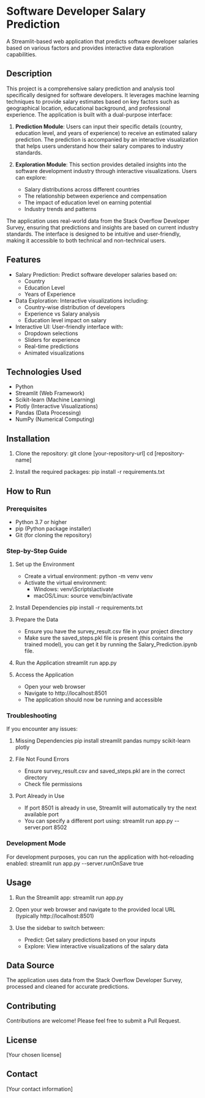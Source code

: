 # Software Developer Salary Prediction

A Streamlit-based web application that predicts software developer salaries based on various factors and provides interactive data exploration capabilities.

## Description

This project is a comprehensive salary prediction and analysis tool specifically designed for software developers. It leverages machine learning techniques to provide salary estimates based on key factors such as geographical location, educational background, and professional experience. The application is built with a dual-purpose interface:

1. **Prediction Module**: Users can input their specific details (country, education level, and years of experience) to receive an estimated salary prediction. The prediction is accompanied by an interactive visualization that helps users understand how their salary compares to industry standards.

2. **Exploration Module**: This section provides detailed insights into the software development industry through interactive visualizations. Users can explore:
   - Salary distributions across different countries
   - The relationship between experience and compensation
   - The impact of education level on earning potential
   - Industry trends and patterns

The application uses real-world data from the Stack Overflow Developer Survey, ensuring that predictions and insights are based on current industry standards. The interface is designed to be intuitive and user-friendly, making it accessible to both technical and non-technical users.

## Features

- Salary Prediction: Predict software developer salaries based on:
  - Country
  - Education Level
  - Years of Experience
- Data Exploration: Interactive visualizations including:
  - Country-wise distribution of developers
  - Experience vs Salary analysis
  - Education level impact on salary
- Interactive UI: User-friendly interface with:
  - Dropdown selections
  - Sliders for experience
  - Real-time predictions
  - Animated visualizations

## Technologies Used

- Python
- Streamlit (Web Framework)
- Scikit-learn (Machine Learning)
- Plotly (Interactive Visualizations)
- Pandas (Data Processing)
- NumPy (Numerical Computing)

## Installation

1. Clone the repository:
git clone [your-repository-url]
cd [repository-name]

2. Install the required packages:
pip install -r requirements.txt

## How to Run

### Prerequisites
- Python 3.7 or higher
- pip (Python package installer)
- Git (for cloning the repository)

### Step-by-Step Guide

1. Set up the Environment
   - Create a virtual environment: python -m venv venv
   - Activate the virtual environment:
     - Windows: venv\Scripts\activate
     - macOS/Linux: source venv/bin/activate

2. Install Dependencies
   pip install -r requirements.txt

3. Prepare the Data
   - Ensure you have the survey_result.csv file in your project directory
   - Make sure the saved_steps.pkl file is present (this contains the trained model), you can get it by running the Salary_Prediction.ipynb file.

4. Run the Application
   streamlit run app.py

5. Access the Application
   - Open your web browser
   - Navigate to http://localhost:8501
   - The application should now be running and accessible

### Troubleshooting

If you encounter any issues:

1. Missing Dependencies
   pip install streamlit pandas numpy scikit-learn plotly

2. File Not Found Errors
   - Ensure survey_result.csv and saved_steps.pkl are in the correct directory
   - Check file permissions

3. Port Already in Use
   - If port 8501 is already in use, Streamlit will automatically try the next available port
   - You can specify a different port using: streamlit run app.py --server.port 8502

### Development Mode

For development purposes, you can run the application with hot-reloading enabled:
streamlit run app.py --server.runOnSave true

## Usage

1. Run the Streamlit app:
streamlit run app.py

2. Open your web browser and navigate to the provided local URL (typically http://localhost:8501)

3. Use the sidebar to switch between:
   - Predict: Get salary predictions based on your inputs
   - Explore: View interactive visualizations of the salary data

## Data Source

The application uses data from the Stack Overflow Developer Survey, processed and cleaned for accurate predictions.

## Contributing

Contributions are welcome! Please feel free to submit a Pull Request.

## License

[Your chosen license]

## Contact

[Your contact information]
